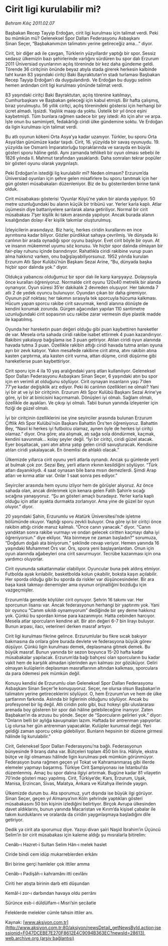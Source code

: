 # Cirit ligi kurulabilir mi?

*Behram Kılıç 2011.02.07*

<font class="agenda2NewsSpot">
 Başbakan Recep Tayyip Erdoğan, cirit ligi kurulması için talimat verdi. Peki bu mümkün mü? Geleneksel Spor Dalları Federasyonu Asbaşkanı Sinan Seçer, “Başbakanımızın talimatını yerine getireceğiz ama…” diyor.
</font>
<font class="newsDetail">
 <p>
 </p>
 <p class="MsoNormal">
  Cirit, bir diğer adı ile çavgan, Türklerin yüzyıllardır yaptığı bir spor. Sessiz sedasız ülkemizin bazı şehirlerinde varlığını sürdüren bu spor dalı Erzurum 2011 Üniversiad oyunlarının açılış töreninde bir kez daha gündeme geldi. Törende 36 ciritçinin önünde beyaz atıyla stada girerek herkesin kalbinde taht kuran 83 yaşındaki ciritçi Baki Bayraktutan’ın stadı turlaması Başbakan Recep Tayyip Erdoğan’ı da duygulandırdı. Ve Erdoğan bu duygu selinin hemen ardından cirit ligi kurulması yönünde talimat verdi.
 </p>
 <p class="MsoNormal">
  83 yaşındaki ciritçi Baki Bayraktutan, açılış törenine katılmayı, Cumhurbaşkanı ve Başbakan geleceği için kabul etmişti. Bir hafta çalışmış, biraz yorulmuştu. 56 yıllık ciritçi, açılış törenindeki gösterisi için herhangi bir ücret almadı. İşsizdi. Yaşlılık maaşı da yoktu. Üstelik bir yıl önce eşini kaybetmişti. Tüm bunlara rağmen sadece bir şey istedi: Atı için ahır ve arpa. İşte onun bu samimiyeti, fedakârlığı ciridi ülke gündemine soktu. Ve Erdoğan da ligin kurulması için talimat verdi.
 </p>
 <p class="MsoNormal">
  Bu atlı oyunun kökeni Orta Asya’ya kadar uzanıyor. Türkler, bu sporu Orta Asya’dan günümüze kadar taşıdı. Cirit, 16. yüzyılda bir savaş oyunuydu. 19. yüzyılda ise Osmanlı İmparatorluğu topraklarında ve sarayda en büyük gösteri sporu hâline geldi. Aynı zamanda tehlikeli bir oyun olması sebebi ile 1826 yılında II. Mahmut tarafından yasaklandı. Daha sonraları tekrar popüler bir gösteri oyunu olarak yaygınlaştı.
 </p>
 <p class="MsoNormal">
  Peki Erdoğan’ın istediği lig kurulabilir mi? Neden olmasın? Erzurum’da Üniversiad oyunları için şehre gelen misafirlere bu sporu tanıtmak için her gün gösteri müsabakaları düzenleniyor. Biz de bu gösterilerden birine tanık olduk.
 </p>
 <p class="MsoNormal">
  Cirit müsabakası gösterisi ‘Oyunlar Köyü’ne yakın bir alanda yapılıyor. 50 metre uzunluğundaki bu alanın küçük bir tribünü var. Yerler karla kaplı. Atlar üşümesin diye battaniyelere sarılarak alana getiriliyor. Normal bir cirit müsabakası 7’şer kişilik iki takım arasında yapılıyor. Ancak burada alanın kısalığından dolayı 4’er kişilik takımlar oluşturulmuş.
 </p>
 <p class="MsoNormal">
  İzleyicilerin arasındayız. Biz hariç, herkes ciridin kurallarını en ince ayrıntısına kadar biliyor. Gözler pürdikkat sahaya çevrilmiş. Ve dünyada iki canlının bir arada oynadığı spor oyunu başlıyor. Evet cirit böyle bir oyun. At ve insanın mükemmel uyumu söz konusu. Ve hiçbir spor dalında olmayan bir fair-play ruhunu içinde barındırıyor. Rahatlıkla ciridi rakibine vurup puan alma hakkınız varken, onu bağışlayabiliyorsunuz. 1952 yılında kurulan Erzurum Atlı Spor Kulübü’nün Başkanı Sezai Arine, “Bu, dünyada başka hiçbir spor dalında yok.” diyor.
 </p>
 <p class="MsoNormal">
  Oldukça yabancısı olduğumuz bir spor dalı ile karşı karşıyayız. Dolayısıyla önce kuralları öğreniyoruz. Normalde cirit oyunu 120x40 metrelik bir alanda oynanıyor. Oyun süresi 35’er dakikalık 2 devreden oluşuyor. Her takımda 7 atlı 2 de yedek oyuncu bulunuyor. Oyundan çıkan bir daha giremiyor. Oyunun püf noktası; her takımın sırasıyla tek sporcuyla hücuma kalkması. Hücum yapan sporcu rakibe cirit savurmak, kendi alanına dönüşte de kendini korumak zorunda. Gürgen ağacından yapılan 110 santimetre uzunluğundaki cirit sopasının ucu rakibe zarar vermesin diye plastik madde ile kapatılmış.
 </p>
 <p class="MsoNormal">
  Oyunda her hareketin puan değeri olduğu gibi puan kaybettiren hareketler de var. Mesela orta sahada ciridi rakibe isabet ettirmek 4 puan kazandırıyor. Rakibini yakalayıp bağışlama ise 3 puan getiriyor. Atılan ciridi oyun alanında havada tutma 3 puan. Özellikle rakibin attığı ciridi havada tutma anları oyuna ayrı bir zevk katıyor. Yakın mesafede rakibine cirit atma, atını rakibin atına kasten çarptırma, ata kasten cirit vurma, attan düşme, ciridi düşürme gibi hareketlerse puan kaybettiriyor.
 </p>
 <p class="MsoNormal">
  Cirit sporu için 4 ila 10 yaş aralığındaki yarış atları kullanılıyor. Geleneksel Spor Dalları Federasyonu Asbaşkanı Sinan Seçer, 6 yaşındaki atın bu spor için en verimli at olduğunu söylüyor. Cirit oynayan insanların yaşı 7’den 77’ye kadar değişiklik arz ediyor. Peki iki canlının özellikleri ne olmalı? Yani iyi bir at ve iyi bir ciritçinin. Erzurum Atlı Spor Kulübü Başkanı Sezai Arine’ye göre, iyi bir at binicisini kaçırmamalı. Dönüşleri iyi olmalı. Sağlam olmalı, özellikle de ayakları. Ve çıkışı iyi olmalı. Tabii bunun yanında izleyenler için fiziği de güzel olmalı.
 </p>
 <p class="MsoNormal">
  İyi bir ciritçinin özelliklerini ise yine seyirciler arasında bulunan Erzurum Çiftlik Atlı Spor Kulübü’nün Başkanı Bahattin Örs’ten öğreniyoruz. Bahattin Bey, “Nasıl ki herkes iyi futbolcu olamaz, aynen öyle de herkes iyi ciritçi olamaz.” diyor. Ona göre; ata alışmak, atı sağa sola döndürmek, kaçmak, kendini savunmak… kolay şeyler değil.
  <span>
  </span>
  “İyi bir ciritçi, ciridi güzel atacak. Eyer boşaltacak, yani atın altına yatıp gelen ciridi savuşturacak. Kendisine atılan ciridi yakalayacak. En önemlisi de ahlaklı olacak.”
 </p>
 <p class="MsoNormal">
  Ülkemizde yıllarca cirit oyunu yerli atlarla oynandı. Ancak şu günlerde yerli at bulmak çok zor. Sezai Bey, yerli atların ırkının kesildiğini söylüyor. “Türk atları dayanıklıydı. 4 saat oynasan bile bana mısın demezlerdi. Şimdi Arap atları ve kırma atlar var. Onlar 1 saat sonra pes ediyor.”
 </p>
 <p class="MsoNormal">
  Seyirciler arasında hem oyunu izliyor hem de görüşler alıyoruz. Az önce sahada olan, ancak dinlenmek için kenara gelen Fatih Şahin’e sıcağı sıcağına yanaşıyoruz. “Şu an gösteri amaçlı buradayız. Yerler karla kaplı olduğu için atlar ayakta durmakta zorlanıyor. Ama yine de güzel bir oyun oluyor.” diyor.
 </p>
 <p class="MsoNormal">
  20 yaşındaki Şahin, Erzurumlu ve Atatürk Üniversitesi’nde işletme bölümünde okuyor. Yaptığı sporu zevkli buluyor. Ona göre iyi bir ciritçi önce rakibin attığı ciride maruz kalmalı. “Önce canın yanacak.” diyor. “Canın yandıktan sonra rakibe vurmayı ve ondan gelecek ciritten kaçmayı daha iyi öğreniyorsun.” diye ekliyor. “Ata binmeye ne zaman başladın?” sorumuza, “Doğdum doğalı ata biniyorum.” şeklinde cevap veriyor. Hemen yanında 16 yaşındaki Muhammet Örs var. Örs, spora yeni başlayanlardan. Onun için oyun alanında ağabeyleri ona cirit savurmuyor. Tecrübe kazanması için ona yardımcı oluyorlar.
 </p>
 <p class="MsoNormal">
  Cirit oyununda sakatlanmalar olabiliyor. Oyuncular buna pek aldırış etmiyor. Futbolda ayak kırılabilir, basketbolda kolun çıkabilir, boksta kaşın açılabilir. Her sporda olduğu gibi bu sporda da riskler var düşüncesindeler. Bir ara başa kask takmayı denemişler ama oyunun orijinalliğini bozduğu için vazgeçmişler.
 </p>
 <p class="MsoNormal">
  Erzurum’da genelde köylüler cirit oynuyor. Şehrin 16 takımı var. Her sporcunun lisansı var. Ancak federasyonun herhangi bir yaptırımı yok. Yani bir oyuncu “Canım sıkıldı oynamıyorum” dediğinde bir şey deme hakkınız yok. Çünkü bu spordan kimse para kazanmıyor. Hatta cebinden harcıyor. Mesela atlar sporcuların kendine ait. Bir atın değeri 6-7 bin lirayı buluyor. Bunun arpası, ilacı, veterineri derken masraf artıyor.
 </p>
 <p class="MsoNormal">
  Cirit ligi kurulması fikrine gelince. Erzurumlular bu fikre sıcak bakıyor bakmasına da onlara göre burada devlete ve federasyona büyük görev düşüyor. Çünkü ligin kurulması demek, deplasmana gitmek demek. Bu büyük masraf. Bunun yanında bir sezon boyunca 15-20 hafta kadar müsabakalar yapılacak. Erzurum’da bağı bahçesi olan sporcuların bu kadar vakit hem de karşılık almadan işlerinden ayrı kalması zor gözüküyor. Geliri olmayan kulüplerin deplasman masraflarının altından kalkması, sporculara da para ödemesi pek mümkün değil.
 </p>
 <p class="MsoNormal">
  Konuyu kendisi de Erzurumlu olan Geleneksel Spor Dalları Federasyonu Asbaşkanı Sinan Seçer’le konuşuyoruz. Seçer, ne olursa olsun Başbakan’ın talimatını yerine getireceklerini söylüyor. O, hem Erzurum’un ve hem de ülke şartlarının farkında. Aslında bir liglerinin olduğunu söylüyor. Ancak bu profesyonel bir lig değil. Atlı ciridin polo gibi, buz hokeyi gibi uluslararası arenada boy gösteren bir spor dalı hâline gelebileceğine inanıyor. Zaten Başbakan’ın da arzusu bu yönde. Seçer de “Sporcuların gelirleri yok.” diyor: “Onların belli bir aylığa kavuşmaları lazım. Haftada bir antrenman yapıyorlar. Lig olursa her gün antrenman yapacaklar. Kulüpler kurumsal değil. Yeri geldiği zaman sporcu çekip gidebiliyor. Bunların hepsinin bir düzene girmesi hâlinde lig kurulabilir.”
 </p>
 <p class="MsoNormal">
  Cirit, Geleneksel Spor Dalları Federasyonu’na bağlı. Federasyonun bünyesinde 9 branş daha var. Bütçeleri toplam 450 bin lira. Hâliyle, ekstra bütçe ve ilgi olmaması hâlinde ligin kurulması pek mümkün görünmüyor. Federasyon buna rağmen geçen yıl Tokat ve Kahramanmaraş gibi illerde elemeler yapmayı başarmış. Türkiye Cirit Şampiyonası ise İstanbul’da düzenlenmiş. Amaç bu spor dalına ilgiyi artırmak. Bugüne kadar 81 vilayetin 70’inde gösteri maçı yapılmış. Cirit, Türkiye’de; Kars, Erzurum, Uşak, Manisa, Erzincan, Sivas, Malatya, Ankara ve Kütahya illerinde yaygın.
 </p>
 <p class="MsoNormal">
  Ülkemizde durum bu. Ata sporumuz, yurt dışında ise büyük ilgi görüyor. Sinan Seçer, geçen yıl Almanya’nın Köln şehrinde yaptıkları gösteri müsabakasını 50 bin kişinin izlediğini belirtiyor. Birçok Avrupa ülkesinden davet aldıklarını, bunun yanında Macaristan ve Kırım’da kişisel çabalar ile takım kurduklarını ve oralarda da ciridin yaygınlaşmaya başladığını dile getiriyor.
 </p>
 <p class="MsoNormal">
  Dedik ya cirit ata sporumuz diye. Yazıyı divan şairi Naşid İbrahim’in Üçüncü Selim’in bir cirit müsabakası için kaleme aldığı şu mısralarla bitirelim:
 </p>
 <p class="MsoNormal">
  Cenâb-ı Hazret-i Sultan Selim Hân-ı melek haslet
 </p>
 <p class="MsoNormal">
  Ciride bindi cem idüp mukarreblerden erkânı
 </p>
 <p class="MsoNormal">
  Biri birine gerçi hamleler çok ittiler amma
 </p>
 <p class="MsoNormal">
  Cenâb-ı Padişâh-ı kahramânı itti cevlânı
 </p>
 <p class="MsoNormal">
  Ciriti her atışta birinin darb etti dûşundan
 </p>
 <p class="MsoNormal">
  Kemâl-i zor-ı darbından havaya oldu perrânı
 </p>
 <p class="MsoNormal">
  Sürünce esb-i düldülfam-ı Mısri’sin şecâatle
 </p>
 <p class="MsoNormal">
  Feleklerde melekler cümle tahsin ittiler anı.
 </p>
 <p>
 </p>
</font>

Kaynak: [www.aksiyon.com.tr](http://www.aksiyon.com.tr:80/aksiyon/newsDetail_getNewsById.action;jsessionid=F047DCEBE7E270F8612E4C9094B363EC?newsId=28613), [web.archive.org (arşiv bağlantısı)](http://web.archive.org/web/20110213050110/http://www.aksiyon.com.tr:80/aksiyon/newsDetail_getNewsById.action;jsessionid=F047DCEBE7E270F8612E4C9094B363EC?newsId=28613)
